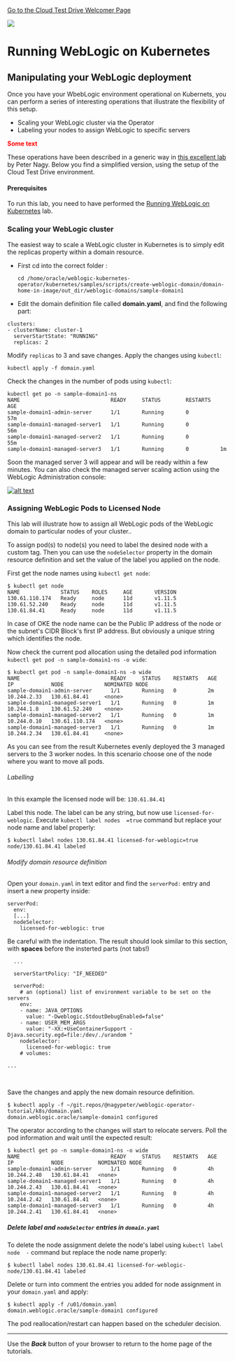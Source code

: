 [Go to the Cloud Test Drive Welcomer Page](../../readme.md)

![](../../common/images/customer.logo2.png)

# Running WebLogic on Kubernetes

## Manipulating your WebLogic deployment
Once you have your WbebLogic environment operational on Kubernets, you can perform a series of interesting operations that illustrate the flexibility of this setup.

- Scaling your WebLogic cluster via the Operator
- Labeling your nodes to assign WebLogic to specific servers

<strong style="color: red;">Some text</strong>

These operations have been described in a generic way in [this excellent lab](https://github.com/nagypeter/weblogic-operator-tutorial/blob/master/tutorials/domain.home.in.image_short.md) by Peter Nagy.  Below you find a simplified version, using the setup of the Cloud Test Drive environment.

#### Prerequisites

To run this lab, you need to have performed the [Running WebLogic on Kubernetes](WLS_on_OKE.md) lab.



### Scaling your WebLogic cluster

The easiest way to scale a WebLogic cluster in Kubernetes is to simply edit the replicas property within a domain resource. 

- First cd into the correct folder :

  ```
  cd /home/oracle/weblogic-kubernetes-operator/kubernetes/samples/scripts/create-weblogic-domain/domain-home-in-image/out_dir/weblogic-domains/sample-domain1
  ```

- Edit the domain definition file called **domain.yaml**, and find the following part:

```
clusters:
- clusterName: cluster-1
  serverStartState: "RUNNING"
  replicas: 2
```

Modify `replicas` to 3 and save changes. Apply the changes using `kubectl`:

```
kubectl apply -f domain.yaml
```

Check the changes in the number of pods using `kubectl`:

```
kubectl get po -n sample-domain1-ns
NAME                             READY     STATUS        RESTARTS   AGE
sample-domain1-admin-server      1/1       Running       0          57m
sample-domain1-managed-server1   1/1       Running       0          56m
sample-domain1-managed-server2   1/1       Running       0          55m
sample-domain1-managed-server3   1/1       Running       0          1m
```

Soon the managed server 3 will appear and will be ready within a few minutes. You can also check the managed server scaling action using the WebLogic Administration console:

[![alt text](https://github.com/nagypeter/weblogic-operator-tutorial/raw/master/tutorials/images/scaling/check.on.console.png)](https://github.com/nagypeter/weblogic-operator-tutorial/blob/master/tutorials/images/scaling/check.on.console.png)





### Assigning WebLogic Pods to Licensed Node

This lab will illustrate how to assign all WebLogic pods of the WebLogic domain to particular nodes of your cluster..

To assign pod(s) to node(s) you need to label the desired node with a custom tag. Then you can use the `nodeSelector` property in the domain resource definition and set the value of the label you applied on the node.

First get the node names using `kubectl get node`:

```
$ kubectl get node
NAME             STATUS    ROLES     AGE       VERSION
130.61.110.174   Ready     node      11d       v1.11.5
130.61.52.240    Ready     node      11d       v1.11.5
130.61.84.41     Ready     node      11d       v1.11.5
```

In case of OKE the node name can be the Public IP address of the node or the subnet's CIDR Block's first IP address. But obviously a unique string which identifies the node.

Now check the current pod allocation using the detailed pod information `kubectl get pod -n sample-domain1-ns -o wide`:

```
$ kubectl get pod -n sample-domain1-ns -o wide
NAME                             READY     STATUS    RESTARTS   AGE       IP            NODE             NOMINATED NODE
sample-domain1-admin-server      1/1       Running   0          2m        10.244.2.33   130.61.84.41     <none>
sample-domain1-managed-server1   1/1       Running   0          1m        10.244.1.8    130.61.52.240    <none>
sample-domain1-managed-server2   1/1       Running   0          1m        10.244.0.10   130.61.110.174   <none>
sample-domain1-managed-server3   1/1       Running   0          1m        10.244.2.34   130.61.84.41     <none>
```

As you can see from the result Kubernetes evenly deployed the 3 managed servers to the 3 worker nodes. In this scenario choose one of the node where you want to move all pods.

###### Labelling

In this example the licensed node will be: `130.61.84.41`

Label this node. The label can be any string, but now use `licensed-for-weblogic`. Execute `kubectl label nodes  =true` command but replace your node name and label properly:

```
$ kubectl label nodes 130.61.84.41 licensed-for-weblogic=true
node/130.61.84.41 labeled
```

###### Modify domain resource definition

Open your `domain.yaml` in text editor and find the `serverPod:` entry and insert a new property inside:

```
serverPod:
  env:
  [...]
  nodeSelector:
    licensed-for-weblogic: true
```

Be careful with the indentation. The result should look similar to this section, with **spaces** before the insterted parts (not tabs!)

```
  ...
  
  serverStartPolicy: "IF_NEEDED"

  serverPod:
    # an (optional) list of environment variable to be set on the servers
    env:
    - name: JAVA_OPTIONS
      value: "-Dweblogic.StdoutDebugEnabled=false"
    - name: USER_MEM_ARGS
      value: "-XX:+UseContainerSupport -Djava.security.egd=file:/dev/./urandom "
    nodeSelector:
      licensed-for-weblogic: true
    # volumes:
    
...
```

​	

Save the changes and apply the new domain resource definition.

```
$ kubectl apply -f ~/git.repos/@nagypeter/weblogic-operator-tutorial/k8s/domain.yaml
domain.weblogic.oracle/sample-domain1 configured
```

The operator according to the changes will start to relocate servers. Poll the pod information and wait until the expected result:

```
$ kubectl get po -n sample-domain1-ns -o wide
NAME                             READY     STATUS    RESTARTS   AGE       IP            NODE           NOMINATED NODE
sample-domain1-admin-server      1/1       Running   0          4h        10.244.2.40   130.61.84.41   <none>
sample-domain1-managed-server1   1/1       Running   0          4h        10.244.2.43   130.61.84.41   <none>
sample-domain1-managed-server2   1/1       Running   0          4h        10.244.2.42   130.61.84.41   <none>
sample-domain1-managed-server3   1/1       Running   0          4h        10.244.2.41   130.61.84.41   <none>
```

##### Delete label and `nodeSelector` entries in `domain.yaml`

To delete the node assignment delete the node's label using `kubectl label node  -` command but replace the node name properly:

```
$ kubectl label nodes 130.61.84.41 licensed-for-weblogic-
node/130.61.84.41 labeled
```

Delete or turn into comment the entries you added for node assignment in your `domain.yaml` and apply:

```
$ kubectl apply -f /u01/domain.yaml
domain.weblogic.oracle/sample-domain1 configured
```

The pod reallocation/restart can happen based on the scheduler decision.





---

Use the ***Back*** button of your browser to return to the home page of the tutorials.
